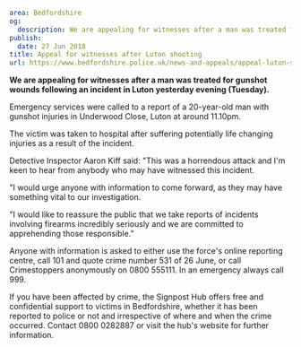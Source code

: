 ```yaml
area: Bedfordshire
og:
  description: We are appealing for witnesses after a man was treated for gunshot wounds following an incident in Luton yesterday evening (Tuesday).
publish:
  date: 27 Jun 2018
title: Appeal for witnesses after Luton shooting
url: https://www.bedfordshire.police.uk/news-and-appeals/appeal-luton-shooting0june2018
```

**We are appealing for witnesses after a man was treated for gunshot wounds following an incident in Luton yesterday evening (Tuesday).**

Emergency services were called to a report of a 20-year-old man with gunshot injuries in Underwood Close, Luton at around 11.10pm.

The victim was taken to hospital after suffering potentially life changing injuries as a result of the incident.

Detective Inspector Aaron Kiff said: "This was a horrendous attack and I'm keen to hear from anybody who may have witnessed this incident.

"I would urge anyone with information to come forward, as they may have something vital to our investigation.

"I would like to reassure the public that we take reports of incidents involving firearms incredibly seriously and we are committed to apprehending those responsible."

Anyone with information is asked to either use the force's online reporting centre, call 101 and quote crime number 531 of 26 June, or call Crimestoppers anonymously on 0800 555111. In an emergency always call 999.

If you have been affected by crime, the Signpost Hub offers free and confidential support to victims in Bedfordshire, whether it has been reported to police or not and irrespective of where and when the crime occurred. Contact 0800 0282887 or visit the hub's website for further information.
